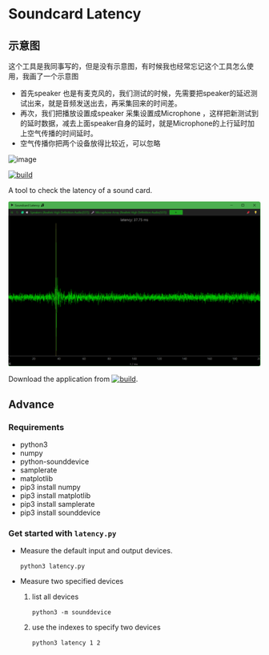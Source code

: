 Soundcard Latency
=================
## 示意图
这个工具是我同事写的，但是没有示意图，有时候我也经常忘记这个工具怎么使用，我画了一个示意图

+ 首先speaker 也是有麦克风的，我们测试的时候，先需要把speaker的延迟测试出来，就是音频发送出去，再采集回来的时间差。
+ 再次，我们把播放设置成speaker 采集设置成Microphone ，这样把新测试到的延时数据，减去上面speaker自身的延时，就是Microphone的上行延时加上空气传播的时间延时。
+ 空气传播你把两个设备放得比较近，可以忽略


![image](https://github.com/weiqifa0/soundcard-latency/assets/11375905/332b73ff-4e7e-4e78-b6ec-6c5712d426bd)




[![build](https://github.com/xiongyihui/soundcard-latency/actions/workflows/build.yml/badge.svg)](https://github.com/xiongyihui/soundcard-latency/actions/workflows/build.yml)

A tool to check the latency of a sound card.

![](screenshot.png)

Download the application from [![build](https://github.com/xiongyihui/soundcard-latency/actions/workflows/build.yml/badge.svg)](https://github.com/xiongyihui/soundcard-latency/actions/workflows/build.yml).

## Advance
### Requirements
+ python3
+ numpy
+ python-sounddevice
+ samplerate
+ matplotlib
+ pip3 install numpy
+ pip3 install matplotlib
+ pip3 install samplerate
+ pip3 install sounddevice

### Get started with `latency.py`
+   Measure the default input and output devices.

    ```
    python3 latency.py
    ```

+   Measure two specified devices

    1.  list all devices

        ```
        python3 -m sounddevice
        ```

    2.  use the indexes to specify two devices

        ```
        python3 latency 1 2
        ```

